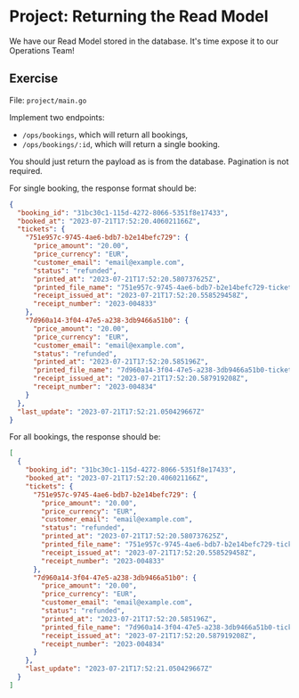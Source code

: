 # Project: Returning the Read Model

We have our Read Model stored in the database. It's time expose it to our Operations Team!

## Exercise

File: `project/main.go`

Implement two endpoints:

- `/ops/bookings`, which will return all bookings,
- `/ops/bookings/:id`, which will return a single booking.

You should just return the payload as is from the database.
Pagination is not required.

For single booking, the response format should be:

```json
{
  "booking_id": "31bc30c1-115d-4272-8066-5351f8e17433",
  "booked_at": "2023-07-21T17:52:20.406021166Z",
  "tickets": {
    "751e957c-9745-4ae6-bdb7-b2e14befc729": {
      "price_amount": "20.00",
      "price_currency": "EUR",
      "customer_email": "email@example.com",
      "status": "refunded",
      "printed_at": "2023-07-21T17:52:20.580737625Z",
      "printed_file_name": "751e957c-9745-4ae6-bdb7-b2e14befc729-ticket.html",
      "receipt_issued_at": "2023-07-21T17:52:20.558529458Z",
      "receipt_number": "2023-004833"
    },
    "7d960a14-3f04-47e5-a238-3db9466a51b0": {
      "price_amount": "20.00",
      "price_currency": "EUR",
      "customer_email": "email@example.com",
      "status": "refunded",
      "printed_at": "2023-07-21T17:52:20.585196Z",
      "printed_file_name": "7d960a14-3f04-47e5-a238-3db9466a51b0-ticket.html",
      "receipt_issued_at": "2023-07-21T17:52:20.587919208Z",
      "receipt_number": "2023-004834"
    }
  },
  "last_update": "2023-07-21T17:52:21.050429667Z"
}
```

For all bookings, the response should be:

```json
[
  {
    "booking_id": "31bc30c1-115d-4272-8066-5351f8e17433",
    "booked_at": "2023-07-21T17:52:20.406021166Z",
    "tickets": {
      "751e957c-9745-4ae6-bdb7-b2e14befc729": {
        "price_amount": "20.00",
        "price_currency": "EUR",
        "customer_email": "email@example.com",
        "status": "refunded",
        "printed_at": "2023-07-21T17:52:20.580737625Z",
        "printed_file_name": "751e957c-9745-4ae6-bdb7-b2e14befc729-ticket.html",
        "receipt_issued_at": "2023-07-21T17:52:20.558529458Z",
        "receipt_number": "2023-004833"
      },
      "7d960a14-3f04-47e5-a238-3db9466a51b0": {
        "price_amount": "20.00",
        "price_currency": "EUR",
        "customer_email": "email@example.com",
        "status": "refunded",
        "printed_at": "2023-07-21T17:52:20.585196Z",
        "printed_file_name": "7d960a14-3f04-47e5-a238-3db9466a51b0-ticket.html",
        "receipt_issued_at": "2023-07-21T17:52:20.587919208Z",
        "receipt_number": "2023-004834"
      }
    },
    "last_update": "2023-07-21T17:52:21.050429667Z"
  }
]
```